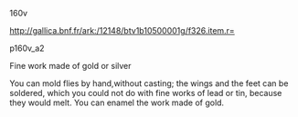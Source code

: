 160v 

http://gallica.bnf.fr/ark:/12148/btv1b10500001g/f326.item.r=

p160v_a2

Fine work made of gold or silver

You can mold flies by hand,without casting; the wings and the feet can be soldered, which you could not do with fine works of lead or tin, because they would melt. You can enamel the work made of gold.

 



